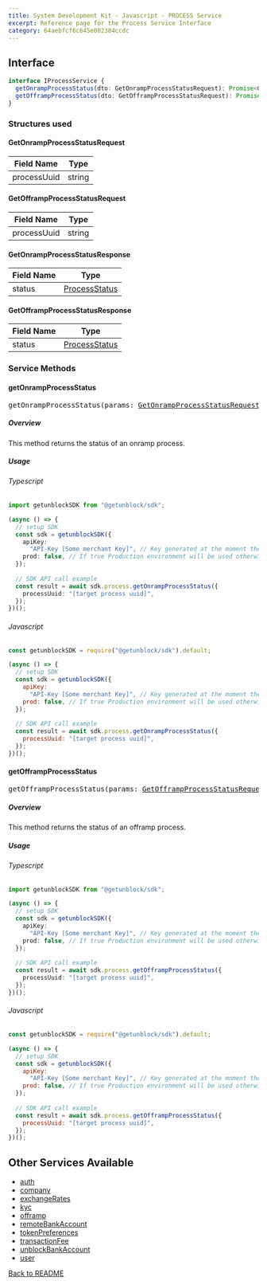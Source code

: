 ```yaml
---
title: System Development Kit - Javascript - PROCESS Service
excerpt: Reference page for the Process Service Interface
category: 64aebfcf6c645e002384ccdc
---
```


## Interface

```typescript
interface IProcessService {
  getOnrampProcessStatus(dto: GetOnrampProcessStatusRequest): Promise<GetOnrampProcessStatusResponse>;
  getOfframpProcessStatus(dto: GetOfframpProcessStatusRequest): Promise<GetOfframpProcessStatusResponse>;
}
```

### Structures used

#### <span id="GetOnrampProcessStatusRequest"></span>GetOnrampProcessStatusRequest

| Field Name | Type |
| ---------- | ---- |
| processUuid | string |

#### <span id="GetOfframpProcessStatusRequest"></span>GetOfframpProcessStatusRequest

| Field Name | Type |
| ---------- | ---- |
| processUuid | string |

#### <span id="GetOnrampProcessStatusResponse"></span>GetOnrampProcessStatusResponse

| Field Name | Type |
| ---------- | ---- |
| status | [ProcessStatus](COMMON_TYPES.md#Processstatus) |

#### <span id="GetOfframpProcessStatusResponse"></span>GetOfframpProcessStatusResponse

| Field Name | Type |
| ---------- | ---- |
| status | [ProcessStatus](COMMON_TYPES.md#Processstatus) |

### Service Methods

#### getOnrampProcessStatus

<div><pre>getOnrampProcessStatus(params: <a href="#GetOnrampProcessStatusRequest">GetOnrampProcessStatusRequest</a>): Promise&#60;<a href="#GetOnrampProcessStatusResponse">GetOnrampProcessStatusResponse</a>&#62;</pre></div>

##### Overview

This method returns the status of an onramp process.

##### Usage

###### Typescript

```typescript
import getunblockSDK from "@getunblock/sdk";

(async () => {
  // setup SDK
  const sdk = getunblockSDK({
    apiKey:
      "API-Key [Some merchant Key]", // Key generated at the moment the merchant was created in getunblock system
    prod: false, // If true Production environment will be used otherwise Sandbox will be used instead
  });
  
  // SDK API call example
  const result = await sdk.process.getOnrampProcessStatus({
    processUuid: "[target process uuid]",
  });
})();
```

###### Javascript

```javascript
const getunblockSDK = require("@getunblock/sdk").default;

(async () => {
  // setup SDK
  const sdk = getunblockSDK({
    apiKey:
      "API-Key [Some merchant Key]", // Key generated at the moment the merchant was created in getunblock system
    prod: false, // If true Production environment will be used otherwise Sandbox will be used instead
  });
  
  // SDK API call example
  const result = await sdk.process.getOnrampProcessStatus({
    processUuid: "[target process uuid]",
  });
})();
```

#### getOfframpProcessStatus

<div><pre>getOfframpProcessStatus(params: <a href="#GetOfframpProcessStatusRequest">GetOfframpProcessStatusRequest</a>): Promise&#60;<a href="#GetOfframpProcessStatusResponse">GetOfframpProcessStatusResponse</a>&#62;</pre></div>

##### Overview

This method returns the status of an offramp process.

##### Usage

###### Typescript

```typescript
import getunblockSDK from "@getunblock/sdk";

(async () => {
  // setup SDK
  const sdk = getunblockSDK({
    apiKey:
      "API-Key [Some merchant Key]", // Key generated at the moment the merchant was created in getunblock system
    prod: false, // If true Production environment will be used otherwise Sandbox will be used instead
  });
  
  // SDK API call example
  const result = await sdk.process.getOfframpProcessStatus({
    processUuid: "[target process uuid]",
  });
})();
```

###### Javascript

```javascript
const getunblockSDK = require("@getunblock/sdk").default;

(async () => {
  // setup SDK
  const sdk = getunblockSDK({
    apiKey:
      "API-Key [Some merchant Key]", // Key generated at the moment the merchant was created in getunblock system
    prod: false, // If true Production environment will be used otherwise Sandbox will be used instead
  });
  
  // SDK API call example
  const result = await sdk.process.getOfframpProcessStatus({
    processUuid: "[target process uuid]",
  });
})();
```

## Other Services Available

* [auth](AUTH)
* [company](COMPANY.md)
* [exchangeRates](EXCHANGE_RATES.md)
* [kyc](KYC.md)
* [offramp](OFFRAMP.md)
* [remoteBankAccount](REMOTE_BANK_ACCOUNT.md)
* [tokenPreferences](TOKEN_PREFERENCES.md)
* [transactionFee](TRANSACTION_FEE.md)
* [unblockBankAccount](UNBLOCK_BANK_ACCOUNT.md)
* [user](USER.md)

[Back to README](README.md)
